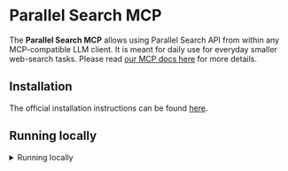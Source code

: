 # Parallel Search MCP

The **Parallel Search MCP** allows using Parallel Search API from within any MCP-compatible LLM client. It is meant for daily use for everyday smaller web-search tasks. Please read [our MCP docs here](https://docs.parallel.ai/integrations/mcp/getting-started) for more details.

## Installation

The official installation instructions can be found [here](https://docs.parallel.ai/integrations/mcp/installation).

## Running locally

<details><summary>Running locally</summary>

This is a Search MCP proxy server (https://search-mcp.parallel.ai) that proxies `/mcp` to https://mcp.parallel.ai/v1beta/search_mcp and adds minimally needed additions to make it work with oauth.

MCP address: https://search-mcp.parallel.ai/mcp

[![Install Parallel Search MCP](https://img.shields.io/badge/Install_MCP-Parallel%20Search%20MCP-black?style=for-the-badge)](https://installthismcp.com/Parallel%20Search%20MCP?url=https%3A%2F%2Fsearch-mcp.parallel.ai%2Fmcp)

</details>
